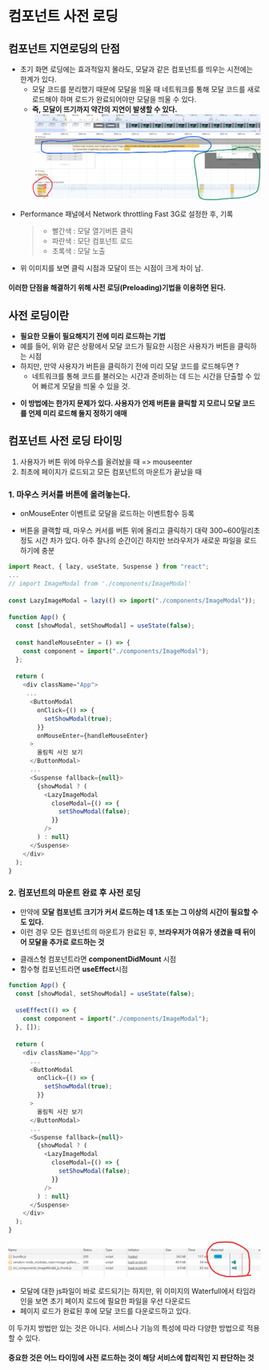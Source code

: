 # 컴포넌트 사전 로딩

## 컴포넌트 지연로딩의 단점

- 초기 화면 로딩에는 효과적일지 몰라도, 모달과 같은 컴포넌트를 띄우는 시전에는 한계가 있다.
  - 모달 코드를 분리했기 때문에 모달을 띄울 때 네트워크를 통해 모달 코드를 새로 로드해야 하며 로드가 완료되어야만 모달을 띄울 수 있다.
  - **즉, 모달이 뜨기까지 약간의 지연이 발생할 수 있다.**
    ![](a.png)

* Performance 패널에서 Network throttling Fast 3G로 설정한 후, 기록
  > - 빨간색 : 모달 열기버튼 클릭
  > - 파란색 : 모단 컴포넌트 로드
  > - 초록색 : 모달 노출
* 위 이미지를 보면 클릭 시점과 모달이 뜨는 시점이 크게 차이 남.

#### 이러한 단점을 해결하기 위해 사전 로딩(Preloading)기법을 이용하면 된다.

## 사전 로딩이란

- **필요한 모듈이 필요해지기 전에 미리 로드하는 기법**
- 예를 들어, 위와 같은 상황에서 모달 코드가 필요한 시점은 사용자가 버튼을 클릭하는 시점
- 하지만, 만약 사용자가 버튼을 클릭하기 전에 미리 모달 코드를 로드해두면 ?
  - 네트워크를 통해 코드를 불러오는 시간과 준비하는 데 드는 시간을 단출할 수 있어 빠르게 모달을 띄울 수 있을 것.

* **이 방법에는 한가지 문제가 있다. 사용자가 언제 버튼을 클릭할 지 모르니 모달 코드를 언제 미리 로드해 둘지 정하기 애매**

## 컴포넌트 사전 로딩 타이밍

1. 사용자가 버튼 위에 마우스를 올려놨을 때 => mouseenter
2. 최초에 페이지가 로드되고 모든 컴포넌트의 마운트가 끝났을 때

### 1. 마우스 커서를 버튼에 올려놓는다.

- onMouseEnter 이벤트로 모달을 로드하는 이벤트함수 등록

* 버튼을 클랙할 때, 마우스 커서를 버튼 위에 올리고 클릭하기 대략 300~600밀리초 정도 시간 차가 있다. 아주 찰나의 순간이긴 하지만 브라우저가 새로운 파일을 로드하기에 충분

```javascript
import React, { lazy, useState, Suspense } from "react";
...
// import ImageModal from './components/ImageModal'

const LazyImageModal = lazy(() => import("./components/ImageModal"));

function App() {
  const [showModal, setShowModal] = useState(false);

  const handleMouseEnter = () => {
    const component = import("./components/ImageModal");
  };

  return (
    <div className="App">
     ...
      <ButtonModal
        onClick={() => {
          setShowModal(true);
        }}
        onMouseEnter={handleMouseEnter}
      >
        올림픽 사진 보기
      </ButtonModal>
      ...
      <Suspense fallback={null}>
        {showModal ? (
          <LazyImageModal
            closeModal={() => {
              setShowModal(false);
            }}
          />
        ) : null}
      </Suspense>
    </div>
  );
}

```

### 2. 컴포넌트의 마운트 완료 후 사전 로딩

- 만약에 **모달 컴포넌트 크기가 커서 로드하는 데 1초 또는 그 이상의 시간이 필요할 수도 있다.**
- 이런 경우 모든 컴포넌트의 마운트가 완료된 후, **브라우저가 여유가 생겼을 때 뒤이어 모달을 추가로 로드하는 것**

* 클래스형 컴포넌트라면 **componentDidMount** 시점
* 함수형 컴포넌트라면 **useEffect**시점

```javascript
function App() {
  const [showModal, setShowModal] = useState(false);

  useEffect(() => {
    const component = import("./components/ImageModal");
  }, []);

  return (
    <div className="App">
      ...
      <ButtonModal
        onClick={() => {
          setShowModal(true);
        }}
      >
        올림픽 사진 보기
      </ButtonModal>
      ...
      <Suspense fallback={null}>
        {showModal ? (
          <LazyImageModal
            closeModal={() => {
              setShowModal(false);
            }}
          />
        ) : null}
      </Suspense>
    </div>
  );
}
```

![](b.png)

- 모달에 대한 js파일이 바로 로드되기는 하지만, 위 이미지의 Waterfull에서 타임라인을 보면 초기 페이지 로드에 필요한 파일을 우선 다운로드
- 페이지 로드가 완료된 후에 모달 코드를 다운로드하고 있다.

이 두가지 방법만 있는 것은 아니다. 서비스나 기능의 특성에 따라 다양한 방법으로 적용할 수 있다.

#### 중요한 것은 어느 타이밍에 사전 로드하는 것이 해당 서비스에 합리적인 지 판단하는 것
